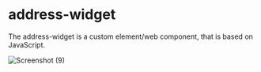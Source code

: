 # address-widget

The address-widget is a custom element/web component, that is based on JavaScript.

![Screenshot (9)](https://user-images.githubusercontent.com/82816092/163700969-ea509b39-47a4-4d1a-87bc-1d2222b1fb11.png)
